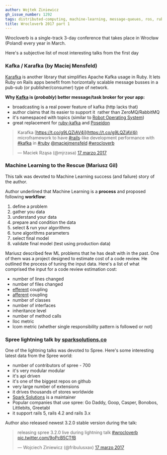 ```yaml
---
author: Wojtek Ziniewicz
gh_issue_number: 1292
tags: distributed-computing, machine-learning, message-queues, ros, ruby, spree, ecommerce, conference
title: Wrocloverb 2017 part 1
---
```


Wrocloverb is a single-track 3-day conference that takes place in Wrocław (Poland) every year in March.

Here's a subjective list of most interesting talks from the first day

### Kafka / Karafka (by Maciej Mensfeld)

[Karafka](https://github.com/karafka/karafka) is another library that simplifies Apache Kafka usage in Ruby. It lets Ruby on Rails apps benefit from horizontally scalable message busses in a pub-sub (or publisher/consumer) type of network.

**Why [Kafka](https://kafka.apache.org/) is (*probably*) better message/task broker for your app:**

- broadcasting is a real power feature of kafka (http lacks that)
- author claims that its easier to support it  rather than ZeroMQ/RabbitMQ
- it's namespaced with topics (similar to [Robot Operating System](http://www.ros.org/))
- great replacement for [ruby-kafka](https://github.com/zendesk/ruby-kafka) and [Poseidon](https://github.com/bpot/poseidon)

> Karafka [https://t.co/g9LQZiAV4i](https://t.co/g9LQZiAV4i) microframework to have [#rails](https://twitter.com/hashtag/rails?src=hash)-like development performance with [#kafka](https://twitter.com/hashtag/kafka?src=hash) in [#ruby](https://twitter.com/hashtag/ruby?src=hash) [@maciejmensfeld](https://twitter.com/maciejmensfeld) [#wrocloverb](https://twitter.com/hashtag/wrocloverb?src=hash)
>
> — Maciek Rząsa (@mjrzasa) [17 marzo 2017](https://twitter.com/mjrzasa/status/842771868239192064)

### Machine Learning to the Rescue (Mariusz Gil)

This talk was devoted to Machine Learning success (and failure) story of the author.

Author underlined that Machine Learning is a **process** and proposed following **workflow**:

1. define a problem
2. gather you data
3. understand your data
4. prepare and condition the data
5. select & run your algorithms
6. tune algorithms parameters
7. select final model
8. validate final model (test using production data)

Mariusz described few ML problems that he has dealt with in the past. One of them was a project designed to estimate cost of a code review. He outlined the process of tuning the input data. Here's a list of what comprised the input for a code review estimation cost:

- number of lines changed
- number of files changed
- [efferent](https://en.wikipedia.org/wiki/Efferent_coupling) coupling
- [afferent](https://en.wikipedia.org/wiki/Coupling_(computer_programming)) coupling
- number of classes
- number of interfaces
- inheritance level
- number of method calls
- lloc metric
- lcom metric (whether single responsibility pattern is followed or not)

### Spree lightning talk by [sparksolutions.co](https://sparksolutions.co/)

One of the lightning talks was devoted to Spree. Here's some interesting latest data from the Spree world:

- number of contributors of spree - 700
- it's very modular modular
- it's api driven
- it's one of the biggest repos on github
- very large number of extensions
- it drives thousands of stores worldwide
- [Spark Solutions](https://sparksolutions.co/) is a maintainer
- Popular companies that use spree: Go Daddy, Goop, Casper, Bonobos, Littlebits, Greetabl
- it support rails 5, rails 4.2 and rails 3.x

Author also released newest 3.2.0 stable version during the talk:

> releasing spree 3.2.0 live during lightning talk [#wrocloverb](https://twitter.com/hashtag/wrocloverb?src=hash) [pic.twitter.com/9oPcB5CTfB](https://t.co/9oPcB5CTfB)
>
> — Wojciech Ziniewicz (@fribulusxax) [17 marzo 2017](https://twitter.com/fribulusxax/status/842800094915301376)
